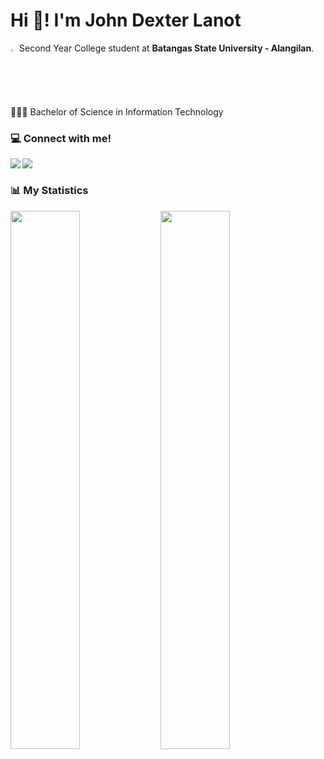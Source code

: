 # Hi 👋! I'm John Dexter Lanot

<img width="2%" src="[https://upload.wikimedia.org/wikipedia/commons/thumb/7/7b/BatStateU_NEU_Logo.png/1024px-BatStateU_NEU_Logo.png](https://batstate-u.edu.ph/wp-content/uploads/2020/09/batstate-logo2.png)"/> Second Year College student at **Batangas State University - Alangilan**.

👨🏽‍💻 Bachelor of Science in Information Technology

### 💻 Connect with me!

<a href="https://www.facebook.com/juandexterlanot/"><img align="left" src="https://img.shields.io/badge/Facebook-3b5998?style=for-the-badge&logo=facebook&logoColor=white"></a>&nbsp;
<a href="https://github.com/dexterlanot"><img align="left" src="https://img.shields.io/badge/Github-f5f5f5?style=for-the-badge&logo=Github&logoColor=black"></a>&nbsp;

### 📊 My Statistics

<img align="left" width="47%" src="https://github-readme-stats.vercel.app/api?username=dexterlanot&show_icons=true&theme=dracula"/>

<img align="left" width="47%" src="https://github-readme-stats.vercel.app/api/top-langs/?username=dexterlanot&layout=compact"/>
